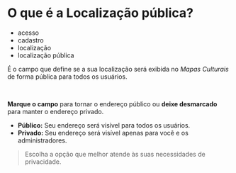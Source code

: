 # O que é a Localização pública?

- acesso
- cadastro
- localização
- localização pública

É o campo que define se a sua localização será exibida no *Mapas Culturais* de forma pública para todos os usuários.

&nbsp;

**Marque o campo** para tornar o endereço público ou **deixe desmarcado** para manter o endereço privado.

* **Público:** Seu endereço será visível para todos os usuários.
* **Privado:** Seu endereço será visível apenas para você e os administradores.

> Escolha a opção que melhor atende às suas necessidades de privacidade.
